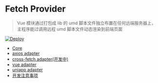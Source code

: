 # Fetch Provider

> Vue 模块通过打包成 lib 的 umd 脚本文件独立布置在任何远端服务器上，
> 主程序能过调用远程 umd 脚本文件动态渲染到前端页面

[![Deploy](https://github.com/aceHubert//ace-fetch/actions/workflows/deploy.yml/badge.svg?branch=master)](https://github.com/aceHubert//ace-fetch/actions/workflows/deploy.yml)

- [Core](./packages/core/README.md)
- [axios adapter](./packages/axios/README.md)
- [cross-fetch adapter(开发中)](./packages/corss-fetch/README.md)
- [vue adapter](./packages/vue/README.md)
- [uniapp adapter](./packages/uni-app/README.md)
- [开发注意事项](./DEVELOP.md)

<br>
<br>
